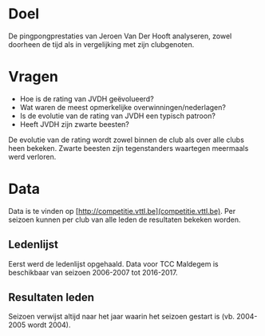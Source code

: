 # Doel

De pingpongprestaties van Jeroen Van Der Hooft analyseren, zowel doorheen de tijd als in vergelijking met zijn clubgenoten.

# Vragen

- Hoe is de rating van JVDH geëvolueerd?
- Wat waren de meest opmerkelijke overwinningen/nederlagen?
- Is de evolutie van de rating van JVDH een typisch patroon?
- Heeft JVDH zijn zwarte beesten?

De evolutie van de rating wordt zowel binnen de club als over alle clubs heen bekeken. Zwarte beesten zijn tegenstanders waartegen meermaals werd verloren.

# Data

Data is te vinden op [http://competitie.vttl.be](competitie.vttl.be). Per seizoen kunnen per club van alle leden de resultaten bekeken worden.

## Ledenlijst

Eerst werd de ledenlijst opgehaald. Data voor TCC Maldegem is beschikbaar van seizoen 2006-2007 tot 2016-2017.

## Resultaten leden

Seizoen verwijst altijd naar het jaar waarin het seizoen gestart is (vb. 2004-2005 wordt 2004).